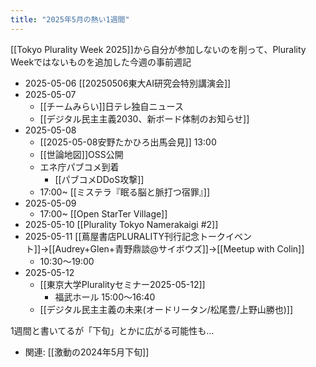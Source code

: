 ```yaml
---
title: "2025年5月の熱い1週間"
---
```


[[Tokyo Plurality Week 2025]]から自分が参加しないのを削って、Plurality Weekではないものを追加した今週の事前週記

- 2025-05-06 [[20250506東大AI研究会特別講演会]]
- 2025-05-07
    - [[チームみらい]]日テレ独自ニュース
    - [[デジタル民主主義2030、新ボード体制のお知らせ]]
- 2025-05-08
    - [[2025-05-08安野たかひろ出馬会見]] 13:00
    - [[世論地図]]OSS公開
    - エネ庁パブコメ到着
        - [[パブコメDDoS攻撃]]
    - 17:00~ [[ミステラ『眠る脳と脈打つ宿罪』]]
- 2025-05-09
    - 17:00~ [[Open StarTer Village]]
- 2025-05-10 [[Plurality Tokyo Namerakaigi #2]]
- 2025-05-11 [[蔦屋書店PLURALITY刊行記念トークイベント]]→[[Audrey+Glen+青野鼎談@サイボウズ]]→[[Meetup with Colin]]
    - 10:30〜19:00
- 2025-05-12
    - [[東京大学Pluralityセミナー2025-05-12]]
        - 福武ホール 15:00〜16:40
    - [[デジタル民主主義の未来(オードリータン/松尾豊/上野山勝也)]]

1週間と書いてるが「下旬」とかに広がる可能性も...
- 関連: [[激動の2024年5月下旬]]
